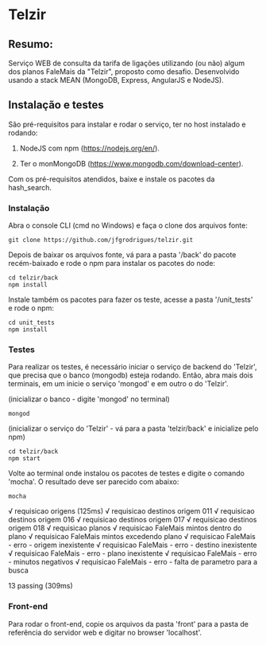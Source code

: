 # Telzir

## Resumo:

Serviço WEB de consulta da tarifa de ligações utilizando (ou não) algum dos planos FaleMais da "Telzir", proposto como desafio. Desenvolvido usando a stack MEAN (MongoDB, Express, AngularJS e NodeJS).

## Instalação e testes

São pré-requisitos para instalar e rodar o serviço, ter no host instalado e rodando:

1. NodeJS com npm (https://nodejs.org/en/). 

2. Ter  o monMongoDB (https://www.mongodb.com/download-center).

Com os pré-requisitos atendidos, baixe e instale os pacotes da hash_search.

### Instalação

Abra o console CLI (cmd no Windows) e faça o clone dos arquivos fonte:

```shell
git clone https://github.com/jfgrodrigues/telzir.git
```

Depois de baixar os arquivos fonte, vá para a pasta '/back' do pacote recém-baixado e rode o npm para instalar os pacotes do node:

```shell
cd telzir/back
npm install
```

Instale também os pacotes para fazer os teste, acesse a pasta '/unit_tests' e rode o npm:

```shell
cd unit_tests
npm install
```

### Testes

Para realizar os testes, é necessário iniciar o serviço de backend do 'Telzir', que precisa que o banco (mongodb) esteja rodando. Então, abra mais dois terminais, em um inicie o serviço 'mongod' e em outro o do 'Telzir'. 

(inicializar o banco - digite 'mongod' no terminal)
```shell
mongod
```

(inicializar o serviço do 'Telzir' - vá para a pasta 'telzir/back' e inicialize pelo npm)
```shell
cd telzir/back
npm start
```

Volte ao terminal onde instalou os pacotes de testes e digite o comando 'mocha'. O resultado deve ser parecido com abaixo:

```shell
mocha
```

√ requisicao origens (125ms)
√ requisicao destinos origem 011
√ requisicao destinos origem 016
√ requisicao destinos origem 017
√ requisicao destinos origem 018
√ requisicao planos
√ requisicao FaleMais mintos dentro do plano
√ requisicao FaleMais mintos excedendo plano
√ requisicao FaleMais - erro - origem inexistente
√ requisicao FaleMais - erro - destino inexistente
√ requisicao FaleMais - erro - plano inexistente
√ requisicao FaleMais - erro - minutos negativos
√ requisicao FaleMais - erro - falta de parametro para a busca

13 passing (309ms)

### Front-end

Para rodar o front-end, copie os arquivos da pasta 'front' para a pasta de referência do servidor web e digitar no browser 'localhost'.
